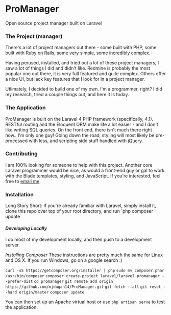 ProManager
==========

Open source project manager built on Laravel

<h3>The Project (manager)</h3>

There's a lot of project managers out there - some built with PHP, some built with Ruby on Rails, some very simple, some incredibly complex.

Having perused, installed, and tried out a lot of these project managers, I saw a lot of things I did and didn't like. Redmine is probably the most popular one out there, it is very full featured and quite complex. Others offer a nice UI, but lack key features that I look for in a project manager.

Utlimately, I decided to build one of my own. I'm a programmer, right? I did my research, tried a couple things out, and here it is today.

<h3>The Application</h3>
ProManager is built on the Laravel 4 PHP framework (specifically, 4.1). RESTful routing and the Eloquent ORM make life a lot easier - and I don't like writing SQL queries. 
On the front end, there isn't much there right now...I'm only one guy! Going down the road, styling will most likely be pre-processed with less,
and scripting side stuff handled with jQuery. 

<h3>Contributing</h3>
I am 100% looking for someone to help with this project. Another core Laravel programmer would be nice, as would a front-end guy or gal to work with the Blade templates, styling, and JavaScript.
If you're interested, feel free to <a href="mailto:mike@mjdugan.com?subject=promanager">email me</a>. 

<h3>Installation</h3>
Long Story Short: If you're already familiar with Laravel, simply install it, clone this repo over top of your root directory, and run `php composer update`

<h4><i>Developing Locally</i></h3>
I do most of my development locally, and then push to a development server.

<i>Installing Composer</i>
These instructions are pretty much the same for Linux and OS X. If you run Windows, go on a google search :)

`curl -sS https://getcomposer.org/installer | php`
`sudo mv composer.phar /usr/bin/composer`
`composer create-project laravel/laravel promanager --prefer-dist`
`cd promanager`
`git remote add origin https://github.com/mjdugan14/ProManager.git`
`git fetch --all`
`git reset --hard origin/master`
`composer update`

You can then set up an Apache virtual host or use `php artisan serve` to test the application.
